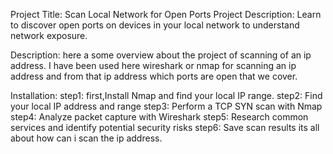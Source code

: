Project Title: Scan Local Network for Open Ports
Project Description: Learn to discover open ports on devices in your local network to understand network exposure.

Description: here a some overview about the project of scanning of an ip address. I have been used here wireshark or nmap for scanning an ip address and from that ip address which ports are open that we cover.

Installation: step1: first,Install Nmap and find your local IP range.
              step2: Find your local IP address and range
              step3: Perform a TCP SYN scan with Nmap
              step4: Analyze packet capture with Wireshark
              step5: Research common services and identify potential security risks
              step6: Save scan results
its all about how can i scan the ip address.
